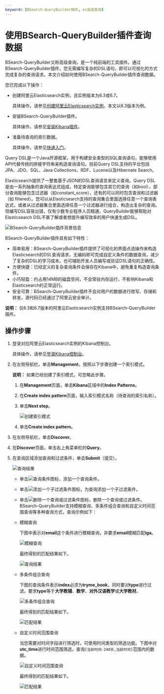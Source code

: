 ```yaml
---
keyword: [BSearch-QueryBuilder插件, es高级查询]
---
```


# 使用BSearch-QueryBuilder插件查询数据

BSearch-QueryBuilder又称高级查询，是一个纯前端的工具插件。通过BSearch-QueryBuilder插件，您无需编写复杂的DSL语句，即可以可视化的方式完成复杂的查询请求。本文介绍如何使用BSearch-QueryBuilder插件查询数据。

您已完成以下操作：

-   创建阿里云Elasticsearch实例，且实例版本为6.3或6.7。

    具体操作，请参见[创建阿里云Elasticsearch实例](/intl.zh-CN/Elasticsearch/管理实例/创建阿里云Elasticsearch实例.md)。本文以6.3版本为例。

-   安装BSearch-QueryBuilder插件。

    具体操作，请参见[安装Kibana插件](/intl.zh-CN/Elasticsearch/可视化控制/Kibana/安装Kibana插件.md)。

-   准备待查询的索引数据。

    具体操作，请参见[快速入门](/intl.zh-CN/Elasticsearch/快速入门.md)。


Query DSL是一个Java开源框架，用于构建安全类型的SQL查询语句，能够使用API代替传统的拼接字符串来构造查询语句。目前Query DSL支持的平台包括JPA、JDO、SQL、Java Collections、RDF、Lucene以及Hibernate Search。

Elasticsearch提供了一整套基于JSON的DSL查询语言来定义查询。Query DSL是由一系列抽象的查询表达式组成，特定查询能够包含其它的查询（如bool），部分查询能够包含过滤器（如constant\_score），还有的可以同时包含查询和过滤器（如 filtered）。您可以从Elasticsearch支持的查询集合里面选择任意一个查询表达式，或者从过滤器集合里面选择任意一个过滤器进行组合，构造出复杂的查询。但编写DSL容易出错，仅有少数专业程序人员精通，QueryBuilder能够帮助对Elasticsearch DSL不甚了解或者想提升编写效率的用户快速生成DSL。

![BSearch-QueryBuilder插件背景信息](https://static-aliyun-doc.oss-accelerate.aliyuncs.com/assets/img/zh-CN/6056359951/p49225.png)

BSearch-QueryBuilder插件具有如下特性：

-   简单易用：BSearch-QueryBuilder插件提供了可视化的界面点选操作来构造Elasticsearch的DSL查询请求，无编码即可完成自定义条件的数据查询，减少了复杂的DSL的学习成本。也可辅助开发人员编写或验证DSL语句的正确性。
-   方便快捷：已经定义的复杂查询条件会保存在Kibana中，避免重复构造查询条件。
-   小巧轻盈：约占用14MB的磁盘空间，不会常驻内存运行，不影响Kibana和Elasticsearch的正常运行。
-   安全可靠：BSearch-QueryBuilder插件不会对用户的数据进行改写、存储和转发，源代码已经通过了阿里云安全审计。

**说明：** 仅6.3和6.7版本的阿里云Elasticsearch实例支持BSearch-QueryBuilder插件。

## 操作步骤

1.  登录对应阿里云Elasticsearch实例的Kibana控制台。

    具体操作，请参见[登录Kibana控制台](/intl.zh-CN/Elasticsearch/可视化控制/Kibana/登录Kibana控制台.md)。

2.  在左侧导航栏，单击**Management**，按照以下步骤创建一个索引模式。

    **说明：** 如果已经创建了索引模式，可忽略此步骤。

    1.  在**Management**页面，单击**Kibana**区域中的**Index Patterns**。

    2.  在**Create index pattern**页面，输入索引模式名称（待查询的索引名称）。

    3.  单击**Next step**。

        ![创建索引模式](https://static-aliyun-doc.oss-accelerate.aliyuncs.com/assets/img/zh-CN/7934659951/p94699.png)

    4.  单击**Create index pattern**。

3.  在左侧导航栏，单击**Discover**。

4.  在**Discover**页面，单击右上角菜单栏的**Query**。

5.  在查询区域添加查询和过滤条件，单击**Submit**（提交）。

    ![查询结果](https://static-aliyun-doc.oss-accelerate.aliyuncs.com/assets/img/zh-CN/7056359951/p49357.png)

    -   单击![查询条件](https://static-aliyun-doc.oss-accelerate.aliyuncs.com/assets/img/zh-CN/7056359951/p49385.png)图标，添加一个查询条件。
    -   单击![添加一个子过滤条件](https://static-aliyun-doc.oss-accelerate.aliyuncs.com/assets/img/zh-CN/7056359951/p49386.png)图标，为查询添加一个子过滤条件。
    -   单击![删除一个查询或过滤条件](https://static-aliyun-doc.oss-accelerate.aliyuncs.com/assets/img/zh-CN/7056359951/p49391.png)图标，删除一个查询或过滤条件。
    BSearch-QueryBuilder支持模糊查询、多条件组合查询和自定义时间范围查询等多种查询方式，查询示例如下：

    -   模糊查询

        下图中表示对**email**这个条件进行模糊查询，并要求**email**模糊匹配**iga**。

        ![模糊查询](https://static-aliyun-doc.oss-accelerate.aliyuncs.com/assets/img/zh-CN/7056359951/p49284.png)

        最终得到的匹配结果如下。

        ![查询结果](https://static-aliyun-doc.oss-accelerate.aliyuncs.com/assets/img/zh-CN/7056359951/p49285.png)

    -   多条件组合查询

        下图的查询条件表示**index**必须为**tryme\_book**，同时要对**type**进行过滤。要求**type**等于**大学教辅**、**数学**、**对外汉语教学**或**大学教材**。

        ![多条件组合查询 ](https://static-aliyun-doc.oss-accelerate.aliyuncs.com/assets/img/zh-CN/7056359951/p49286.png)

        最终得到的匹配结果如下。

        ![匹配结果](https://static-aliyun-doc.oss-accelerate.aliyuncs.com/assets/img/zh-CN/7056359951/p49287.png)

    -   自定义时间范围查询

        当您需要对时间字段进行筛选时，可使用时间类型的筛选功能。下图中对**utc\_time**进行时间范围筛选，查询`[当前时间-240天,当前时间]`范围内的数据。

        ![自定义时间范围查询 ](https://static-aliyun-doc.oss-accelerate.aliyuncs.com/assets/img/zh-CN/7056359951/p49288.png)

        最终得到的匹配结果如下。

        ![匹配结果](https://static-aliyun-doc.oss-accelerate.aliyuncs.com/assets/img/zh-CN/7056359951/p49289.png)



